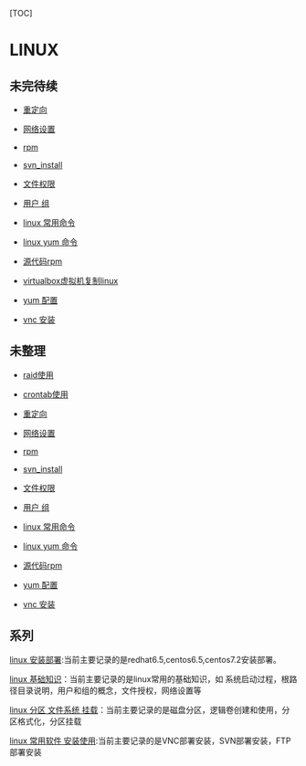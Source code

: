 [TOC]

# LINUX



## 未完待续

- [重定向](../20170601/linux_重定向.md)
- [网络设置](../20170601/linux_network.md)
- [rpm](../20170601/linux_rpm.md)

  
- [svn_install](../20170601/linux_svn_install.md)

  
- [文件权限](../20170601/linux_authorization.md)
- [用户 组](../20170601/linux_user_group.md)
- [linux 常用命令](../20170502/linux_常用命令.md)
- [linux yum 命令](../20170502/linux_yum_config.md)
- [源代码rpm](../20170601/LINUX_源代码_RPM_区别联系.md)
- [virtualbox虚拟机复制linux](../20170601/linux_virtualbox_copy.md)
- [yum 配置](../20170601/linux_yum_配置.md)
- [vnc 安装](../20170601/linux_vnc_install.md)



## 未整理

- [raid使用](../20170627/linux_raid.md)
- [crontab使用](../20170601/linux_crontab.md)
- [重定向](../20170601/linux_重定向.md)
- [网络设置](../20170601/linux_network.md)
- [rpm](../20170601/linux_rpm.md)

  
- [svn_install](../20170601/linux_svn_install.md)

  
- [文件权限](../20170601/linux_authorization.md)
- [用户 组](../20170601/linux_user_group.md)
- [linux 常用命令](../20170502/linux_常用命令.md)
- [linux yum 命令](../20170502/linux_yum_config.md)
- [源代码rpm](../20170601/LINUX_源代码_RPM_区别联系.md)
- [yum 配置](../20170601/linux_yum_配置.md)
- [vnc 安装](../20170601/linux_vnc_install.md)

  

## 系列

[linux 安装部署](../20170601/LINUX_INSTALL.md):当前主要记录的是redhat6.5,centos6.5,centos7.2安装部署。

[linux 基础知识](../20180727/linux_基础知识.md)：当前主要记录的是linux常用的基础知识，如 系统启动过程，根路径目录说明，用户和组的概念，文件授权，网络设置等

[linux 分区  文件系统 挂载](../20180718/linux_分区_文件系统_挂载.md)：当前主要记录的是磁盘分区，逻辑卷创建和使用，分区格式化，分区挂载

[linux 常用软件 安装使用]():当前主要记录的是VNC部署安装，SVN部署安装，FTP部署安装













